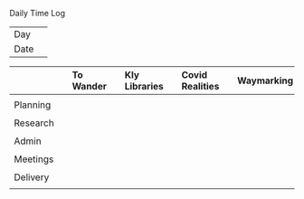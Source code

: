 Daily Time Log  
 
|||
| --- | :------- |
| Day |          |
| Date |          |


|              | | To Wander     | | Kly Libraries   | | Covid Realities | | Waymarking |
|:------------ |-| :------------ |-| :-------------- |-| :-------------- |-| :----------|
|              | |               | |                 | |                 | |            |
| Planning     | |               | |                 | |                 | |            |
|              | |               | |                 | |                 | |            |
| Research     | |               | |                 | |                 | |            |
|              | |               | |                 | |                 | |            |
| Admin        | |               | |                 | |                 | |            |
|              | |               | |                 | |                 | |            |
| Meetings     | |               | |                 | |                 | |            |
|              | |               | |                 | |                 | |            |
| Delivery     | |               | |                 | |                 | |            |
|              | |               | |                 | |                 | |            |
